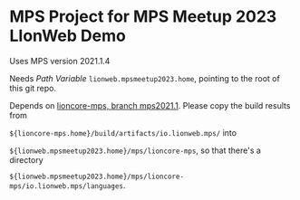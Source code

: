 # MPS Project for MPS Meetup 2023 LIonWeb Demo

Uses MPS version 2021.1.4

Needs _Path Variable_ `lionweb.mpsmeetup2023.home`, pointing to the root of this git repo.

Depends on [lioncore-mps, branch mps2021.1](https://github.com/LIonWeb-org/lioncore-mps/tree/mps2021.1).
Please copy the build results from

`${lioncore-mps.home}/build/artifacts/io.lionweb.mps/` into

`${lionweb.mpsmeetup2023.home}/mps/lioncore-mps`, so that there's a directory 

`${lionweb.mpsmeetup2023.home}/mps/lioncore-mps/io.lionweb.mps/languages`.